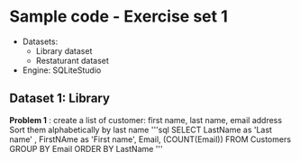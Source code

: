 <h1>Sample code - Exercise set 1</h1>

- Datasets:
  - Library dataset
  - Restaturant dataset
- Engine: SQLiteStudio

## Dataset 1: Library

__Problem 1__ : create  a list of customer: first name, last name, email address
Sort them alphabetically by last name
'''sql
SELECT LastName as 'Last name' , FirstNAme as 'First name', Email, (COUNT(Email))
FROM Customers
GROUP BY Email
ORDER BY LastName
'''
